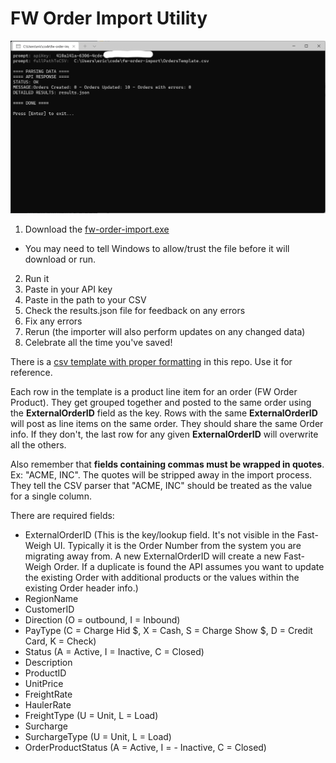 # FW Order Import Utility

![Utility Screenshot](exe.png)

1) Download the [fw-order-import.exe](https://github.com/TAC-Insight/fw-order-import/raw/main/dist/fw-order-import.exe)
- You may need to tell Windows to allow/trust the file before it will download or run.
2) Run it
3) Paste in your API key
4) Paste in the path to your CSV
5) Check the results.json file for feedback on any errors
6) Fix any errors
7) Rerun (the importer will also perform updates on any changed data)
8) Celebrate all the time you've saved!

There is a [csv template with proper formatting](https://raw.githubusercontent.com/TAC-Insight/fw-order-import/main/OrdersTemplate.csv) in this repo. Use it for reference. 

Each row in the template is a product line item for an order (FW Order Product). They get grouped together and posted to the same order using the **ExternalOrderID** field as the key. Rows with the same **ExternalOrderID** will post as line items on the same order. They should share the same Order info. If they don't, the last row for any given **ExternalOrderID** will overwrite all the others.

Also remember that **fields containing commas must be wrapped in quotes**. Ex: "ACME, INC". The quotes will be stripped away in the import process. They tell the CSV parser that "ACME, INC" should be treated as the value for a single column.

There are required fields:
- ExternalOrderID (This is the key/lookup field. It's not visible in the Fast-Weigh UI. Typically it is the Order Number from the system you are migrating away from. A new ExternalOrderID will create a new Fast-Weigh Order. If a duplicate is found the API assumes you want to update the existing Order with additional products or the values within the existing Order header info.)
- RegionName
- CustomerID
- Direction (O = outbound, I = Inbound)
- PayType (C = Charge Hid $, X = Cash, S = Charge Show $, D = Credit Card, K = Check)
- Status (A = Active, I = Inactive, C = Closed)
- Description
- ProductID
- UnitPrice
- FreightRate
- HaulerRate
- FreightType (U = Unit, L = Load)
- Surcharge
- SurchargeType (U = Unit, L = Load)
- OrderProductStatus (A = Active, I = - Inactive, C = Closed)

